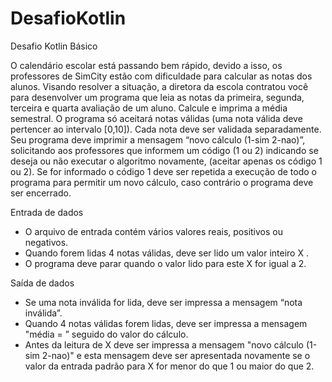 # DesafioKotlin

Desafio Kotlin Básico


O calendário escolar está passando bem rápido, devido a isso, os professores de SimCity estão com dificuldade para calcular as notas dos alunos. Visando resolver a situação, a diretora da escola contratou você para desenvolver um programa que leia as notas da primeira, segunda, terceira e quarta avaliação de um aluno. Calcule e imprima a média semestral.
O programa só aceitará notas válidas (uma nota válida deve pertencer ao intervalo [0,10]). Cada nota deve ser validada separadamente.
Seu programa deve imprimir a mensagem “novo cálculo (1-sim 2-nao)”, solicitando aos professores que informem um código (1 ou 2) indicando se deseja ou não executar o algoritmo novamente, (aceitar apenas os código 1 ou 2). Se for informado o código 1 deve ser repetida a execução de todo o programa para permitir um novo cálculo, caso contrário o programa deve ser encerrado.

Entrada de dados
* O arquivo de entrada contém vários valores reais, positivos ou negativos.
* Quando forem lidas 4 notas válidas, deve ser lido um valor inteiro X .
* O programa deve parar quando o valor lido para este X for igual a 2.

Saída de dados
   * Se uma nota inválida for lida, deve ser impressa a mensagem “nota inválida”.
   * Quando 4 notas válidas forem lidas, deve ser impressa a mensagem "média = ” seguido do valor do cálculo.
   * Antes da leitura de X deve ser impressa a mensagem "novo cálculo (1-sim 2-nao)" e esta mensagem deve ser apresentada novamente se o valor da entrada padrão para X for menor do que 1 ou maior do que 2.

